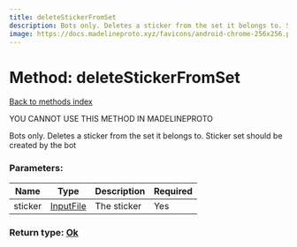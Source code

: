 ```yaml
---
title: deleteStickerFromSet
description: Bots only. Deletes a sticker from the set it belongs to. Sticker set should be created by the bot
image: https://docs.madelineproto.xyz/favicons/android-chrome-256x256.png
---
```

# Method: deleteStickerFromSet  
[Back to methods index](index.md)


YOU CANNOT USE THIS METHOD IN MADELINEPROTO


Bots only. Deletes a sticker from the set it belongs to. Sticker set should be created by the bot

### Parameters:

| Name     |    Type       | Description | Required |
|----------|---------------|-------------|----------|
|sticker|[InputFile](../types/InputFile.md) | The sticker | Yes|


### Return type: [Ok](../types/Ok.md)

